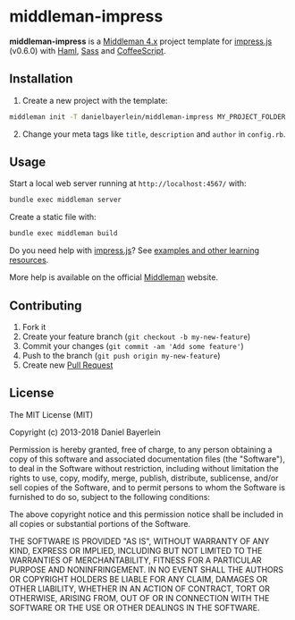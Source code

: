 # middleman-impress

**middleman-impress** is a [Middleman 4.x](https://middlemanapp.com) project
template for [impress.js](https://github.com/bartaz/impress.js) (v0.6.0) with
[Haml](http://haml.info), [Sass](http://sass-lang.com) and
[CoffeeScript](http://coffeescript.org).

## Installation

1. Create a new project with the template:

  ```bash
  middleman init -T danielbayerlein/middleman-impress MY_PROJECT_FOLDER
  ```

2. Change your meta tags like `title`, `description` and `author` in `config.rb`.

## Usage

Start a local web server running at `http://localhost:4567/` with:

```bash
bundle exec middleman server
```

Create a static file with:

```bash
bundle exec middleman build
```

Do you need help with [impress.js](https://github.com/bartaz/impress.js)? See
[examples and other learning resources](https://github.com/bartaz/impress.js#examples-and-other-learning-resources).

More help is available on the official [Middleman](https://middlemanapp.com)
website.

## Contributing

1. Fork it
2. Create your feature branch (`git checkout -b my-new-feature`)
3. Commit your changes (`git commit -am 'Add some feature'`)
4. Push to the branch (`git push origin my-new-feature`)
5. Create new [Pull Request](../../pull/new/master)

## License

The MIT License (MIT)

Copyright (c) 2013-2018 Daniel Bayerlein

Permission is hereby granted, free of charge, to any person obtaining a copy
of this software and associated documentation files (the "Software"), to deal
in the Software without restriction, including without limitation the rights
to use, copy, modify, merge, publish, distribute, sublicense, and/or sell
copies of the Software, and to permit persons to whom the Software is
furnished to do so, subject to the following conditions:

The above copyright notice and this permission notice shall be included in
all copies or substantial portions of the Software.

THE SOFTWARE IS PROVIDED "AS IS", WITHOUT WARRANTY OF ANY KIND, EXPRESS OR
IMPLIED, INCLUDING BUT NOT LIMITED TO THE WARRANTIES OF MERCHANTABILITY,
FITNESS FOR A PARTICULAR PURPOSE AND NONINFRINGEMENT. IN NO EVENT SHALL THE
AUTHORS OR COPYRIGHT HOLDERS BE LIABLE FOR ANY CLAIM, DAMAGES OR OTHER
LIABILITY, WHETHER IN AN ACTION OF CONTRACT, TORT OR OTHERWISE, ARISING FROM,
OUT OF OR IN CONNECTION WITH THE SOFTWARE OR THE USE OR OTHER DEALINGS IN
THE SOFTWARE.
